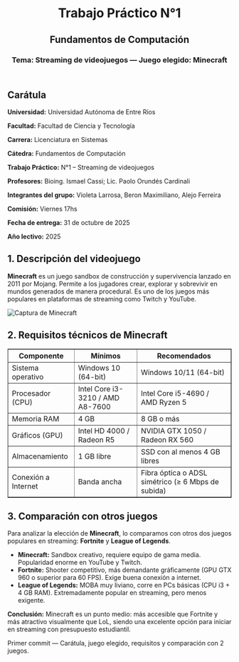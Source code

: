 <!DOCTYPE html>
<html lang="es">
<head>
  <meta charset="utf-8">
  <title>Trabajo Práctico N°1 - Streaming de videojuegos (Minecraft)</title>
</head>
<body>
  <header>
    <h1>Trabajo Práctico N°1</h1>
    <h2>Fundamentos de Computación</h2>
    <h3>Tema: Streaming de videojuegos — Juego elegido: Minecraft</h3>
  </header>

  <section>
    <h2>Carátula</h2>
    <p><strong>Universidad:</strong> Universidad Autónoma de Entre Ríos</p>
    <p><strong>Facultad:</strong> Facultad de Ciencia y Tecnología</p>
    <p><strong>Carrera:</strong> Licenciatura en Sistemas</p>
    <p><strong>Cátedra:</strong> Fundamentos de Computación</p>
    <p><strong>Trabajo Práctico:</strong> N°1 – Streaming de videojuegos</p>
    <p><strong>Profesores:</strong> Bioing. Ismael Cassi; Lic. Paolo Orundés Cardinali</p>
    <p><strong>Integrantes del grupo:</strong> Violeta Larrosa, Beron Maximiliano, Alejo Ferreira</p>
    <p><strong>Comisión:</strong> Viernes 17hs</p>
    <p><strong>Fecha de entrega:</strong> 31 de octubre de 2025</p>
    <p><strong>Año lectivo:</strong> 2025</p>
  </section>

  <section>
    <h2>1. Descripción del videojuego</h2>
    <p><strong>Minecraft</strong> es un juego sandbox de construcción y supervivencia lanzado en 2011 por Mojang. Permite a los jugadores crear, explorar y sobrevivir en mundos generados de manera procedural. Es uno de los juegos más populares en plataformas de streaming como Twitch y YouTube.</p>
    <p><img src="img/minecraft.png" alt="Captura de Minecraft"></p>
  </section>

  <section>
    <h2>2. Requisitos técnicos de Minecraft</h2>
    <table border="1" cellpadding="5" cellspacing="0">
      <tr>
        <th>Componente</th>
        <th>Mínimos</th>
        <th>Recomendados</th>
      </tr>
      <tr>
        <td>Sistema operativo</td>
        <td>Windows 10 (64-bit)</td>
        <td>Windows 10/11 (64-bit)</td>
      </tr>
      <tr>
        <td>Procesador (CPU)</td>
        <td>Intel Core i3-3210 / AMD A8-7600</td>
        <td>Intel Core i5-4690 / AMD Ryzen 5</td>
      </tr>
      <tr>
        <td>Memoria RAM</td>
        <td>4 GB</td>
        <td>8 GB o más</td>
      </tr>
      <tr>
        <td>Gráficos (GPU)</td>
        <td>Intel HD 4000 / Radeon R5</td>
        <td>NVIDIA GTX 1050 / Radeon RX 560</td>
      </tr>
      <tr>
        <td>Almacenamiento</td>
        <td>1 GB libre</td>
        <td>SSD con al menos 4 GB libres</td>
      </tr>
      <tr>
        <td>Conexión a Internet</td>
        <td>Banda ancha</td>
        <td>Fibra óptica o ADSL simétrico (≥ 6 Mbps de subida)</td>
      </tr>
    </table>
  </section>

  <section>
    <h2>3. Comparación con otros juegos</h2>
    <p>Para analizar la elección de <strong>Minecraft</strong>, lo comparamos con otros dos juegos populares en streaming: <strong>Fortnite</strong> y <strong>League of Legends</strong>.</p>
    <ul>
      <li><strong>Minecraft:</strong> Sandbox creativo, requiere equipo de gama media. Popularidad enorme en YouTube y Twitch.</li>
      <li><strong>Fortnite:</strong> Shooter competitivo, más demandante gráficamente (GPU GTX 960 o superior para 60 FPS). Exige buena conexión a internet.</li>
      <li><strong>League of Legends:</strong> MOBA muy liviano, corre en PCs básicas (CPU i3 + 4 GB RAM). Extremadamente popular en streaming, pero menos exigente.</li>
    </ul>
    <p><strong>Conclusión:</strong> Minecraft es un punto medio: más accesible que Fortnite y más atractivo visualmente que LoL, siendo una excelente opción para iniciar en streaming con presupuesto estudiantil.</p>
  </section>

  <footer>
    <p>Primer commit — Carátula, juego elegido, requisitos y comparación con 2 juegos.</p>
  </footer>
</body>
</html>


